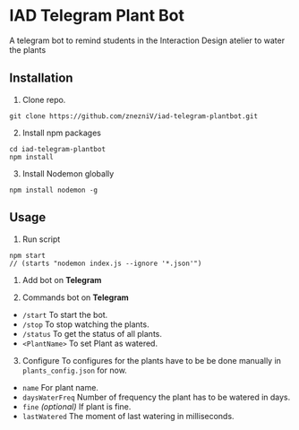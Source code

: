 # IAD Telegram Plant Bot
A telegram bot to remind students in the Interaction Design atelier to water the plants 

## Installation
1. Clone repo.
```clone
git clone https://github.com/znezniV/iad-telegram-plantbot.git
```

2. Install npm packages
```npm
cd iad-telegram-plantbot
npm install
```

3. Install Nodemon globally
```nodemon
npm install nodemon -g
```

## Usage
1. Run script
```npm command
npm start
// (starts "nodemon index.js --ignore '*.json'")
```

1. Add bot on **Telegram**

2. Commands bot on **Telegram**
- `/start` To start the bot.
- `/stop` To stop watching the plants.
- `/status` To get the status of all plants.
- `<PlantName>` To set Plant as watered.

3. Configure
To configures for the plants have to be be done manually in `plants_config.json` for now.
- `name` For plant name.
- `daysWaterFreq` Number of frequency the plant has to be watered in days.
- `fine` _(optional)_ If plant is fine.
- `lastWatered` The moment of last watering in milliseconds.